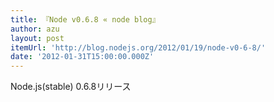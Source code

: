 ```yaml
---
title: 『Node v0.6.8 « node blog』
author: azu
layout: post
itemUrl: 'http://blog.nodejs.org/2012/01/19/node-v0-6-8/'
date: '2012-01-31T15:00:00.000Z'
---
```

Node.js(stable) 0.6.8リリース
